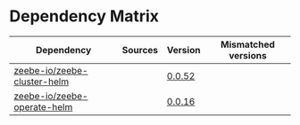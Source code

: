 # Dependency Matrix

Dependency | Sources | Version | Mismatched versions
---------- | ------- | ------- | -------------------
[zeebe-io/zeebe-cluster-helm](https://github.com/zeebe-io/zeebe-cluster-helm) |  | [0.0.52](https://github.com/zeebe-io/zeebe-cluster-helm/releases/tag/v0.0.52) | 
[zeebe-io/zeebe-operate-helm](https://github.com/zeebe-io/zeebe-operate-helm) |  | [0.0.16](https://github.com/zeebe-io/zeebe-operate-helm/releases/tag/v0.0.16) | 
